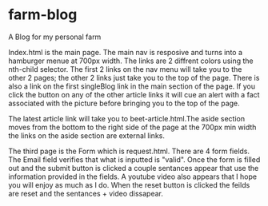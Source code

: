 # farm-blog
A Blog for my personal farm

Index.html is the main page. The main nav is resposive and turns into a hamburger menue at 700px width. The links are 2 diffrent colors using the nth-child selector. The first 2 links on the nav menu will take you to the other 2 pages; the other 2 links just take you to the top of the page. There is also a link on the first singleBlog link in the main section of the page. If you click the button on any of the other article links it will cue an alert with a fact associated with the picture before bringing you to the top of the page.

The latest article link will take you to beet-article.html.The aside section moves from the bottom to the right side of the page at the 700px min width the links on the aside section are external links.

The third page is the Form which is request.html. There are 4 form fields. The Email field verifies that what is inputted is "valid". Once the form is filled out and the submit button is clicked a couple sentances appear that use the information provided in the fields. A youtube video also appears that I hope you will enjoy as much as I do. When the reset button is clicked the feilds are reset and the sentances + video dissapear. 

